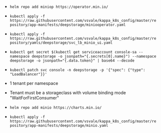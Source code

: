 - `helm repo add miniop https://operator.min.io/`
- `kubectl apply -f https://raw.githubusercontent.com/vsvale/kappa_k8s_config/master/repository/app-manifests/deepstorage/miniooperator.yaml`
- `kubectl apply -f https://raw.githubusercontent.com/vsvale/kappa_k8s_config/master/repository/yamls/deepstorage/svc_lb_minio_ui.yaml`



- `kubectl get secret $(kubectl get serviceaccount console-sa --namespace deepstorage -o jsonpath="{.secrets[0].name}") --namespace deepstorage -o jsonpath="{.data.token}" | base64 --decode`
- `kubectl patch svc console -n deepstorage -p '{"spec": {"type": "LoadBalancer"}}'`
- 1 tenant per namespace
- Tenant must be a storageclass with volume binding mode "WaitForFirstConsumer"
- `helm repo add minio https://charts.min.io/`
- `kubectl apply -f https://raw.githubusercontent.com/vsvale/kappa_k8s_config/master/repository/app-manifests/deepstorage/minio.yaml`
